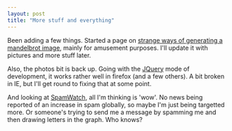 ```yaml
---
layout: post
title: "More stuff and everything"
---
```

Been adding a few things. Started a page on [strange ways of generating a
mandelbrot image][1], mainly for amusement purposes. I'll update it with
pictures and more stuff later.

Also, the photos bit is back up. Going with the [JQuery][2] mode of
development, it works rather well in firefox (and a few others). A bit broken
in IE, but I'll get round to fixing that at some point.

And looking at [SpamWatch][3], all I'm thinking is 'wow'. No news being
reported of an increase in spam globally, so maybe I'm just being targetted
more. Or someone's trying to send me a message by spamming me and then drawing
letters in the graph. Who knows?

   [1]: /2009/05/01/odd-ways-of-making-a-mandelbrot.html

   [2]: http://www.jquery.com

   [3]: /2009/01/19/spamwatch.html
